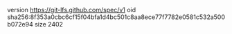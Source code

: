 version https://git-lfs.github.com/spec/v1
oid sha256:8f353a0cbc6cf15f04bfa1d4bc501c8aa8ece77f7782e0581c532a500b072e94
size 2402
